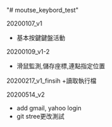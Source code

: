 "# moutse_keybord_test" 

20200107_v1 
+ 基本按鍵鍵盤活動

20200109_v1-2
+ 滑鼠監測,儲存座標,連點指定位置

20200217_v1_finsih
+讀取執行檔

20200514_v2
+ add gmail, yahoo login
+ git stree更改測試